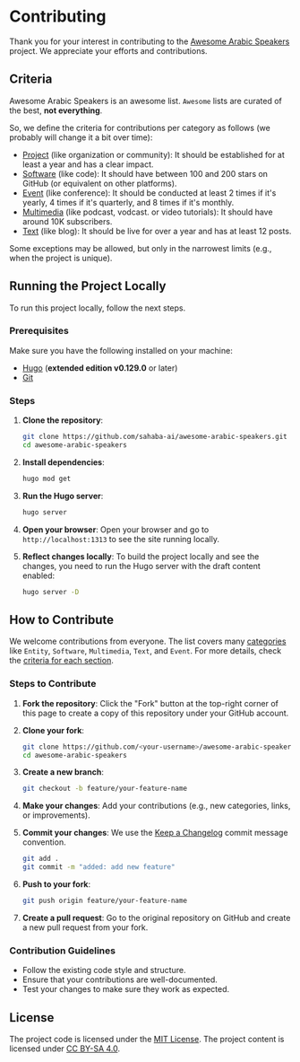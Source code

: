 # Contributing

Thank you for your interest in contributing to the [Awesome Arabic Speakers](https://awesome-arabic-speakers.dev/) project. We appreciate your efforts and contributions.

## Criteria

Awesome Arabic Speakers is an awesome list. `Awesome` lists are curated of the best, **not everything**.

So, we define the criteria for contributions per category as follows (we probably will change it a bit over time):

- [Project](https://awesome-arabic-speakers.dev/categories/project/) (like organization or community): It should be established for at least a year and has a clear impact.
- [Software](https://awesome-arabic-speakers.dev/categories/software/) (like code): It should have between 100 and 200 stars on GitHub (or equivalent on other platforms).
- [Event](https://awesome-arabic-speakers.dev/categories/event/) (like conference): It should be conducted at least 2 times if it's yearly, 4 times if it's quarterly, and 8 times if it's monthly.
- [Multimedia](https://awesome-arabic-speakers.dev/categories/multimedia/) (like podcast, vodcast. or video tutorials): It should have around 10K subscribers.
- [Text](https://awesome-arabic-speakers.dev/categories/text/) (like blog): It should be live for over a year and has at least 12 posts.

Some exceptions may be allowed, but only in the narrowest limits (e.g., when the project is unique).

## Running the Project Locally

To run this project locally, follow the next steps.

### Prerequisites

Make sure you have the following installed on your machine:

- [Hugo](https://gohugo.io/getting-started/installing/) (**extended edition v0.129.0** or later)
- [Git](https://git-scm.com/)

### Steps

1. **Clone the repository**:
    ```sh
    git clone https://github.com/sahaba-ai/awesome-arabic-speakers.git
    cd awesome-arabic-speakers
    ```

2. **Install dependencies**:
    ```sh
    hugo mod get
    ```

3. **Run the Hugo server**:
    ```sh
    hugo server
    ```

4. **Open your browser**:
    Open your browser and go to `http://localhost:1313` to see the site running locally.

1. **Reflect changes locally**:
    To build the project locally and see the changes, you need to run the Hugo server with the draft content enabled:
    ```sh
    hugo server -D
    ```

## How to Contribute

We welcome contributions from everyone. The list covers many [categories](https://awesome-arabic-speakers.dev/categories/) like `Entity`, `Software`, `Multimedia`, `Text`, and `Event`. For more details, check the [criteria for each section](#criteria).

### Steps to Contribute

1. **Fork the repository**:
    Click the "Fork" button at the top-right corner of this page to create a copy of this repository under your GitHub account.

1. **Clone your fork**:
    ```sh
    git clone https://github.com/<your-username>/awesome-arabic-speakers.git
    cd awesome-arabic-speakers
    ```

2. **Create a new branch**:
    ```sh
    git checkout -b feature/your-feature-name
    ```

3. **Make your changes**:
    Add your contributions (e.g., new categories, links, or improvements).

4. **Commit your changes**:
    We use the [Keep a Changelog](https://keepachangelog.com/en/1.1.0/#how) commit message convention.
    ```sh
    git add .
    git commit -m "added: add new feature"
    ```

5. **Push to your fork**:
    ```sh
    git push origin feature/your-feature-name
    ```

6. **Create a pull request**:
   Go to the original repository on GitHub and create a new pull request from your fork.

### Contribution Guidelines

- Follow the existing code style and structure.
- Ensure that your contributions are well-documented.
- Test your changes to make sure they work as expected.

## License

The project code is licensed under the [MIT License](LICENSE).
The project content is licensed under [CC BY-SA 4.0](https://creativecommons.org/licenses/by-sa/4.0/).
